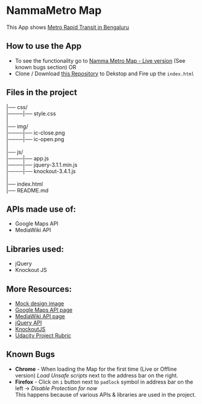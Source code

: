 # NammaMetro Map
This App shows [Metro Rapid Transit in Bengaluru](https://en.wikipedia.org/wiki/Namma_Metro)

## How to use the App
- To see the functionality go to [Namma Metro Map - Live version](https://manubhargav.github.io/NammaMetroMap/) (See known bugs section)
OR
- Clone / Download [this Repository](https://github.com/Manubhargav/NammaMetroMap) to Dekstop and Fire up the `index.html`

## Files in the project

|── css/  
|────|── style.css  
|  
|── img/  
|────|── ic-close.png  
|────|── ic-open.png  
|  
|── js/  
|────|── app.js  
|────|── jquery-3.1.1.min.js  
|────|── knockout-3.4.1.js  
|  
|── index.html  
|── README.md


## APIs made use of:
- Google Maps API
- MediaWiki API

## Libraries used:
- jQuery
- Knockout JS

## More Resources:
- [Mock design image](http://imgur.com/a/rq3UJ)
- [Google Maps API page](https://developers.google.com/maps/documentation/javascript/)
- [MediaWiki API page](https://en.wikipedia.org/w/api.php)
- [jQuery API](http://api.jquery.com/)
- [KnockoutJS](http://knockoutjs.com/documentation/introduction.html)
- [Udacity Project Rubric](https://review.udacity.com/#!/rubrics/17/view)

## Known Bugs
- __Chrome__ - When loading the Map for the first time (Live or Offline version) *Load Unsafe scripts* next to the address bar on the right.
- __Firefox__ - Click on `i` button next to `padlock` symbol in address bar on the left -> *Disable Protection for now*  
This happens because of various APIs & libraries are used in the project. 